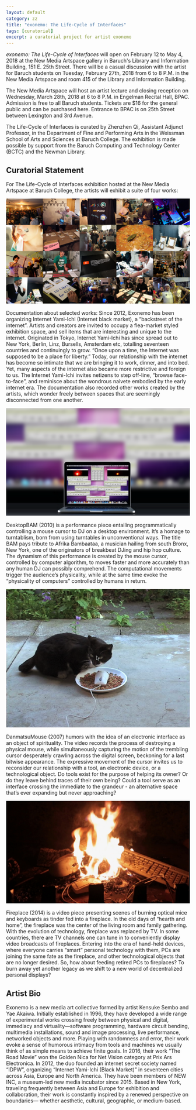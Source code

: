 ```yaml
---
layout: default
category: zz
title: "exonemo: The Life-Cycle of Interfaces"
tags: [curatorial]
excerpt: a curatorial project for artist exonemo
---
```


*exonemo: The Life-Cycle of Interfaces* will open on February 12 to May 4, 2018 at the New Media Artspace gallery in Baruch's Library and Information Building, 151 E. 25th Street. There will be a casual discussion with the artist for Baruch students on Tuesday, February 27th, 2018 from 6 to 8 P.M. in the New Media Artspace and room 415 of the Library and Information Building.

The New Media Artspace will host an artist lecture and closing reception on Wednesday, March 28th, 2018 at 6 to 8 P.M. in Engelman Recital Hall, BPAC. Admission is free to all Baruch students. Tickets are $16 for the general public and can be purchased here. Entrance to BPAC is on 25th Street between Lexington and 3rd Avenue.

The Life-Cycle of Interfaces is curated by Zhenzhen Qi, Assistant Adjunct Professor, in the Department of Fine and Performing Arts in the Weissman School of Arts and Sciences at Baruch College. The exhibition is made possible by support from the Baruch Computing and Technology Center (BCTC) and the Newman Library.

## Curatorial Statement

For The Life-Cycle of Interfaces exhibition hosted at the New Media Artspace at Baruch College, the artists will exhibit a suite of four works:


![](/assets/image/zz/zz_curatorial_internet_yami-ichi.jpg)

Documentation about selected works: Since 2012, Exonemo has been organizing Internet Yami-Ichi (Internet black market), a “backstreet of the internet”. Artists and creators are invited to occupy a flea-market styled exhibition space, and sell items that are interesting and unique to the internet. Originated in Tokyo, Internet Yami-Ichi has since spread out to New York, Berlin, Linz, Bursells, Amsterdam etc, totalling seventeen countries and continuingly to grow. “Once upon a time, the Internet was supposed to be a place for liberty.” Today, our relationship with the internet has become so intimate that we are bringing it to work, dinner, and into bed. Yet, many aspects of the internet also became more restrictive and foreign to us. The Internet Yami-Ichi invites netizens to step off-line, “browse face-to-face”, and reminisce about the wondrous naivete embodied by the early internet era. The documentation also recorded other works created by the artists, which wonder freely between spaces that are seemingly disconnected from one another.

![](/assets/image/zz/zz_curatorial_DesktopBAM01.png)

DesktopBAM (2010) is a performance piece entailing programmatically controlling a mouse cursor to DJ on a desktop environment. It’s a homage to turntablism, born from using turntables in unconventional ways. The title BAM pays tribute to Afrika Bambaataa, a musician hailing from south Bronx, New York, one of the originators of breakbeat DJing and hip hop culture. The dynamism of this performance is created by the mouse cursor, controlled by computer algorithm, to moves faster and more accurately than any human DJ can possibly comprehend. The computational movements trigger the audience’s physicality, while at the same time evoke the “physicality of computers” controlled by humans in return.


![](/assets/image/zz/zz_curatorial_sscat-high.png)

DanmatsuMouse (2007) humors with the idea of an electronic interface as an object of spirituality. The video records the process of destroying a physical mouse, while simultaneously capturing the motion of the trembling cursor desperately crawling across the digital screen, beckoning for a last bitwise appearance. The expressive movement of the cursor invites us to reconsider our relationship with a tool, an electronic device, or a technological object. Do tools exist for the purpose of helping its owner? Or do they leave behind traces of their own being? Could a tool serve as an interface crossing the immediate to the grandeur - an alternative space that’s ever expanding but never approaching?

![](/assets/image/zz/zz_curatorial_Fireplace.jpg)

Fireplace (2014) is a video piece presenting scenes of burning optical mice and keyboards as tinder fed into a fireplace. In the old days of “hearth and home”, the fireplace was the center of the living room and family gathering. With the evolution of technology, fireplace was replaced by TV. In some countries, there are TV channels one can tune in to conveniently display video broadcasts of fireplaces. Entering into the era of hand-held devices, where everyone carries “smart” personal technology with them, PCs are joining the same fate as the fireplace, and other technological objects that are no longer desired. So, how about feeding retired PCs to fireplaces? To burn away yet another legacy as we shift to a new world of decentralized personal displays?

## Artist Bio

Exonemo is a new media art collective formed by artist Kensuke Sembo and Yae Akaiwa. Initially established in 1996, they have developed a wide range of experimental works crossing freely between physical and digital, immediacy and virtuality—software programming, hardware circuit bending, multimedia installations, sound and image processing, live performance, networked objects and more. Playing with randomness and error, their work evoke a sense of humorous intimacy from tools and machines we usually think of as simple means to achieve finite goals. In 2016, their work “The Road Movie” won the Golden Nica for Net Vision category at Prix Ars Electronica. In 2012, the duo founded an internet secret society named “IDPW”, organizing “Internet Yami-Ichi (Black Market)” in seventeen cities across Asia, Europe and North America. They have been members of NEW INC, a museum-led new media incubator since 2015. Based in New York, traveling frequently between Asia and Europe for exhibition and collaboration, their work is constantly inspired by a renewed perspective on boundaries— whether aesthetic, cultural, geographic, or medium-based.
